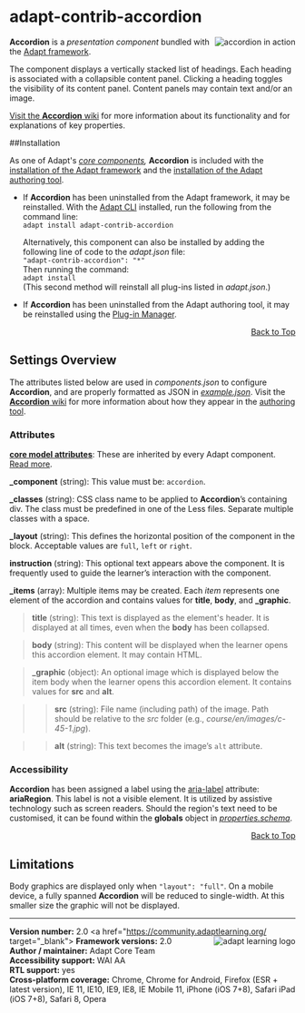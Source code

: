 # adapt-contrib-accordion  

<img src="https://github.com/adaptlearning/documentation/blob/master/04_wiki_assets/plug-ins/images/accordion01.gif" alt="accordion in action" align="right">  **Accordion** is a *presentation component* bundled with the [Adapt framework](https://github.com/adaptlearning/adapt_framework).  

The component displays a vertically stacked list of headings. Each heading is associated with a collapsible content panel. Clicking a heading toggles the visibility of its content panel. Content panels may contain text and/or an image. 

[Visit the **Accordion** wiki](https://github.com/adaptlearning/adapt-contrib-accordion/wiki) for more information about its functionality and for explanations of key properties. 

##Installation

As one of Adapt's *[core components](https://github.com/adaptlearning/adapt_framework/wiki/Core-Plug-ins-in-the-Adapt-Learning-Framework#components),* **Accordion** is included with the [installation of the Adapt framework](https://github.com/adaptlearning/adapt_framework/wiki/Manual-installation-of-the-Adapt-framework#installation) and the [installation of the Adapt authoring tool](https://github.com/adaptlearning/adapt_authoring/wiki/Installing-Adapt-Origin).

* If **Accordion** has been uninstalled from the Adapt framework, it may be reinstalled.
With the [Adapt CLI](https://github.com/adaptlearning/adapt-cli) installed, run the following from the command line:  
`adapt install adapt-contrib-accordion`

    Alternatively, this component can also be installed by adding the following line of code to the *adapt.json* file:  
    `"adapt-contrib-accordion": "*"`  
    Then running the command:  
    `adapt install`  
    (This second method will reinstall all plug-ins listed in *adapt.json*.)  

* If **Accordion** has been uninstalled from the Adapt authoring tool, it may be reinstalled using the [Plug-in Manager](https://github.com/adaptlearning/adapt_authoring/wiki/Plugin-Manager).  
<div float align=right><a href="#top">Back to Top</a></div>

## Settings Overview

The attributes listed below are used in *components.json* to configure **Accordion**, and are properly formatted as JSON in [*example.json*](https://github.com/adaptlearning/adapt-contrib-accordion/blob/master/example.json). Visit the [**Accordion** wiki](https://github.com/adaptlearning/adapt-contrib-accordion/wiki) for more information about how they appear in the [authoring tool](https://github.com/adaptlearning/adapt_authoring/wiki). 

### Attributes

[**core model attributes**](https://github.com/adaptlearning/adapt_framework/wiki/Core-model-attributes): These are inherited by every Adapt component. [Read more](https://github.com/adaptlearning/adapt_framework/wiki/Core-model-attributes).

**_component** (string): This value must be: `accordion`.

**_classes** (string): CSS class name to be applied to **Accordion**’s containing div. The class must be predefined in one of the Less files. Separate multiple classes with a space.

**_layout** (string): This defines the horizontal position of the component in the block. Acceptable values are `full`, `left` or `right`.  

**instruction** (string): This optional text appears above the component. It is frequently used to
guide the learner’s interaction with the component.  

**_items** (array): Multiple items may be created. Each _item_ represents one element of the accordion and contains values for **title**, **body**, and **_graphic**.  

>**title** (string): This text is displayed as the element's header. It is displayed at all times, even when the **body** has been collapsed.

>**body** (string): This content will be displayed when the learner opens this accordion element. It may contain HTML.  

>**_graphic** (object): An optional image which is displayed below the item body when the learner opens this accordion element. It contains values for **src** and **alt**.

>>**src** (string): File name (including path) of the image. Path should be relative to the *src* folder (e.g., *course/en/images/c-45-1.jpg*).

>>**alt** (string): This text becomes the image’s `alt` attribute. 

### Accessibility
**Accordion** has been assigned a label using the [aria-label](https://github.com/adaptlearning/adapt_framework/wiki/Aria-Labels) attribute: **ariaRegion**. This label is not a visible element. It is utilized by assistive technology such as screen readers. Should the region's text need to be customised, it can be found within the **globals** object in [*properties.schema*](https://github.com/adaptlearning/adapt-contrib-accordion/blob/master/properties.schema).   
<div float align=right><a href="#top">Back to Top</a></div> 


## Limitations

Body graphics are displayed only when `"layout": "full"`. On a mobile device, a fully spanned **Accordion** will be reduced to single-width. At this smaller size the graphic will not be displayed.  


----------------------------
**Version number:**  2.0   <a href="https://community.adaptlearning.org/ target="_blank"><img src="https://github.com/adaptlearning/documentation/blob/master/04_wiki_assets/plug-ins/images/adapt-logo-mrgn-lft.jpg" alt="adapt learning logo" align="right"></a> 
**Framework versions:** 2.0  
**Author / maintainer:** Adapt Core Team  
**Accessibility support:** WAI AA   
**RTL support:** yes  
**Cross-platform coverage:** Chrome, Chrome for Android, Firefox (ESR + latest version), IE 11, IE10, IE9, IE8, IE Mobile 11, iPhone (iOS 7+8), Safari iPad (iOS 7+8), Safari 8, Opera    
